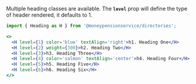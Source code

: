 Multiple heading classes are available. The **`level`** prop will define the type of header rendered, it defaults to 1.

```jsx
import { Heading as H } from '@moneypensionservice/directories';

<>
  <H level={1} color='blue' textAlign='right'>h1. Heading One</H>
  <H level={2} weight={300}>h2. Heading Two</H>
  <H level={3}>h3. Heading Three</H>
  <H level={4} color='salmon' textAlign='center'>h4. Heading Four</H>
  <H level={5}>h5. Heading Five</H>
  <H level={6}>h6. Heading Six</H>
</>
```
